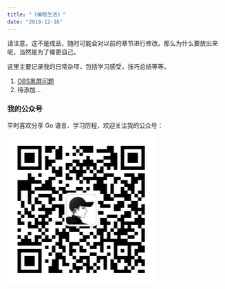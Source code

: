 ```yaml
---
title: "《编程生活》"
date: "2019-12-16"
---
```


请注意，这不是成品，随时可能会对以前的章节进行修改。那么为什么要放出来呢，当然是为了催更自己。

这里主要记录我的日常杂项，包括学习感受，技巧总结等等。

1. [OBS黑屏问题](/posts/chore/OBS)
2. 待添加...

### 我的公众号

平时喜欢分享 Go 语言、学习历程，欢迎关注我的公众号：

![image](https://github.com/sh1luo/sh1luo.github.io/blob/master/qrcode_for_gh.jpg)
